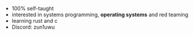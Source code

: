 - 100% self-taught
- interested in systems programming, <strong>operating systems</strong> and red teaming
- learning rust and c
- Discord: zun1uwu
